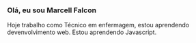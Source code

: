 ### Olá, eu sou Marcell Falcon

 Hoje trabalho como Técnico em enfermagem, estou aprendendo devenvolvimento web.
 Estou aprendendo Javascript.
